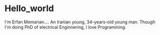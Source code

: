 # Hello_world
I'm Erfan Memarian....
An Iranian young, 34-years-old young man.
Though I'm doing PhD of electrical Enginnering,  I love Programming.
